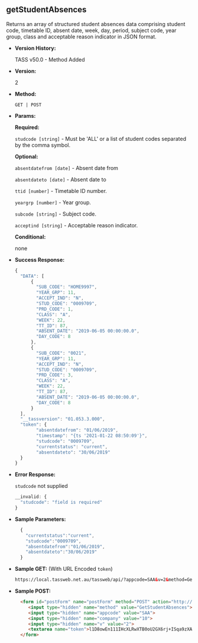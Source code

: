 

**getStudentAbsences**
----
  Returns an array of structured student absences data comprising student code, timetable ID, absent date, week, day, period, subject code, year group, class and acceptable reason indicator in JSON format.

* **Version History:**

  TASS v50.0 - Method Added

* **Version:**

  2

* **Method:**

  `GET | POST`
  
*  **Params:**

   **Required:**

   `studcode [string]` -  Must be 'ALL' or a list of student codes separated by the comma symbol.
   
   **Optional:**

   `absentdatefrom [date]` - Absent date from
   
   `absentdateto [date]` - Absent date to
   
   `ttid [number]` - Timetable ID number.

   `yeargrp [number]` - Year group.

   `subcode [string]` - Subject code.

   `acceptind [string]` - Acceptable reason indicator.

   **Conditional:**
 
   none
   
* **Success Response:**

    ```javascript
    {
      "DATA": [
          {
            "SUB_CODE": "HOME9997",
            "YEAR_GRP": 11,
            "ACCEPT_IND": "N",
            "STUD_CODE": "0009709",
            "PRD_CODE": 1,
            "CLASS": "A",
            "WEEK": 22,
            "TT_ID": 87,
            "ABSENT_DATE": "2019-06-05 00:00:00.0",
            "DAY_CODE": 8
          },
          {
            "SUB_CODE": "0021",
            "YEAR_GRP": 11,
            "ACCEPT_IND": "N",
            "STUD_CODE": "0009709",
            "PRD_CODE": 3,
            "CLASS": "A",
            "WEEK": 22,
            "TT_ID": 87,
            "ABSENT_DATE": "2019-06-05 00:00:00.0",
            "DAY_CODE": 8
          }
      ],
      "__tassversion": "01.053.3.000",
      "token": {
            "absentdatefrom": "01/06/2019",
            "timestamp": "{ts '2021-01-22 08:50:09'}",
            "studcode": "0009709",
            "currentstatus": "current",
            "absentdateto": "30/06/2019"
      }
    }
    ```
 
* **Error Response:**

    `studcode` not supplied
    ```javascript
    __invalid: {
      "studcode": "field is required"
    }
    ```

    
* **Sample Parameters:**

  ```javascript
    { 
      "currentstatus":"current",
      "studcode":"0009709",
      "absentdatefrom":"01/06/2019",
      "absentdateto":"30/06/2019"
    }
  ```

* **Sample GET:** (With URL Encoded `token`)

  ```HTML
  https://local.tassweb.net.au/tassweb/api/?appcode=SAA&v=2&method=GetStudentAbsences&token=L8tzq%2Baot1VES4Q6JprNQ%2FpmWIcmExWUg4FGgh3%2FbBXnUz6UnyOdEOnm%2FvMlE9f9jpDLinzxho4oKCH3ebdotg%3D%3D&company=10
  ```
  
* **Sample POST:**

  ```HTML
    <form id="postForm" name="postForm" method="POST" action="http://api.tasscloud.com.au/tassweb/api/">
       <input type="hidden" name="method" value="GetStudentAbsences">
       <input type="hidden" name="appcode" value="SAA">
       <input type="hidden" name="company" value="10">
       <input type="hidden" name="v" value="2">
       <textarea name="token">l1D8owEn111IHcXLRwXTB0oU2GX6rj+ISqa9zXA8We1Gqx9/zb+cbVFartivsDN/xGgAIIjtABAYfzYPqTCpLf3gb0nW3h/TrPFLMhAdNcVvHD0Gz4FkRj5jRAD1aAGQ</textarea>
    </form>
  ```
